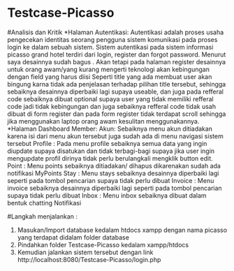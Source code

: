 # Testcase-Picasso
#Analisis dan Kritik 
*Halaman Autentikasi: 
Autentikasi adalah proses usaha pengecekan identitas seorang pengguna sistem komunikasi pada proses login ke dalam sebuah sistem. Sistem autentikasi pada sistem informasi picasso grand hotel terdiri dari login, register dan forgot password. Menurut saya desainnya sudah bagus . Akan tetapi pada halaman register desainnya untuk orang awam/yang kurang mengerti teknologi akan kebingungan dengan field yang harus diisi Seperti title yang ada membuat user akan bingung karna tidak ada penjelasan terhadap pilihan title tersebut, sehingga sebaiknya desainnya diperbaiki lagi supaya useable, dan juga pada refferal code sebaiknya dibuat optional supaya user yang tidak memiliki refferal code jadi tidak kebingungan dan juga sebaiknya refferal code tidak usah dibuat di form register dan pada form register tidak terdapat scroll sehingga jika menggunakan laptop orang awam kesulitan menggunakannya. 
*Halaman Dashboard Member:
Akun: Sebaiknya menu akun ditiadakan karena isi dari menu akun tersebut juga sudah ada di menu navigasi sistem tersebut
Profile : Pada menu profile sebaiknya semua data yang ingin diupdate supaya disatukan dan tidak terbagi-bagi supaya jika user ingin mengupdate profil dirinya tidak perlu berulangkali mengklik button edit.
Point : Menu points sebaiknya ditiadakan/ dihapus dikarenakan sudah ada notifikasi MyPoints
Stay : Menu stays sebaiknya desainnya diperbaiki lagi seperti pada tombol pencarian supaya tidak perlu dibuat
Invoice : Menu invoice sebaiknya desainnya diperbaiki lagi seperti pada tombol pencarian supaya tidak perlu dibuat
Inbox : Menu inbox sebaiknya dibuat dalam bentuk chatting
Notifikasi

#Langkah menjalankan :
1. Masukan/Import database kedalam htdocs xampp dengan nama picasso yang terdapat didalam folder database
2. Pindahkan folder Testcase-Picasso kedalam xampp/htdocs
3. Kemudian jalankan sistem tersebut dengan link
http://localhost:8080/Testcase-Picasso/login.php
